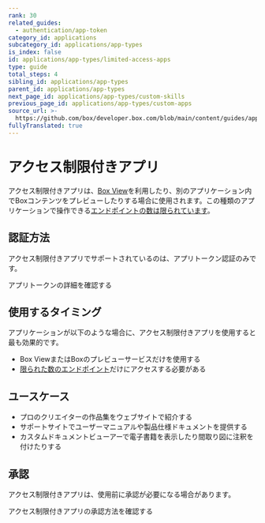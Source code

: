 ```yaml
---
rank: 30
related_guides:
  - authentication/app-token
category_id: applications
subcategory_id: applications/app-types
is_index: false
id: applications/app-types/limited-access-apps
type: guide
total_steps: 4
sibling_id: applications/app-types
parent_id: applications/app-types
next_page_id: applications/app-types/custom-skills
previous_page_id: applications/app-types/custom-apps
source_url: >-
  https://github.com/box/developer.box.com/blob/main/content/guides/applications/app-types/limited-access-apps.md
fullyTranslated: true
---
```

# アクセス制限付きアプリ

アクセス制限付きアプリは、[Box View][bv]を利用したり、別のアプリケーション内でBoxコンテンツをプレビューしたりする場合に使用されます。この種類のアプリケーションで操作できる[エンドポイントの数は限られています][limited]。

## 認証方法

アクセス制限付きアプリでサポートされているのは、アプリトークン認証のみです。

<CTA to="g://authentication/app-token">

アプリトークンの詳細を確認する

</CTA>

## 使用するタイミング

アプリケーションが以下のような場合に、アクセス制限付きアプリを使用すると最も効果的です。

* Box ViewまたはBoxのプレビューサービスだけを使用する
* [限られた数のエンドポイント][limited]だけにアクセスする必要がある

## ユースケース

* プロのクリエイターの作品集をウェブサイトで紹介する
* サポートサイトでユーザーマニュアルや製品仕様ドキュメントを提供する
* カスタムドキュメントビューアーで電子書籍を表示したり間取り図に注釈を付けたりする

## 承認

アクセス制限付きアプリは、使用前に承認が必要になる場合があります。 

<CTA to="g://authorization/limited-access-approval">

アクセス制限付きアプリの承認方法を確認する

</CTA>

[bv]: g://embed/box-view/

[limited]: g://authentication/app-token/endpoints
